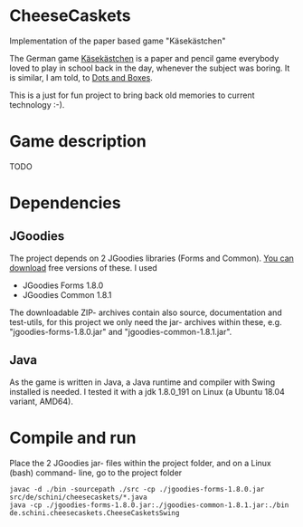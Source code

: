 # CheeseCaskets
Implementation of the paper based game "Käsekästchen"

The German game [Käsekästchen](https://de.wikipedia.org/wiki/K%C3%A4sek%C3%A4stchen) is a paper and pencil game everybody loved to play in school back in the day, whenever the subject was boring. It is similar, I am told, to [Dots and Boxes](https://en.wikipedia.org/wiki/Dots_and_Boxes).

This is a just for fun project to bring back old memories to current technology :-).

# Game description
TODO

# Dependencies
## JGoodies
The project depends on 2 JGoodies libraries (Forms and Common).
[You can download](http://www.jgoodies.com/downloads/archive/) free versions of these.
I used
- JGoodies Forms 1.8.0
- JGoodies Common 1.8.1

The downloadable ZIP- archives contain also source, documentation and test-utils, for this project we only need the
jar- archives within these, e.g. "jgoodies-forms-1.8.0.jar" and "jgoodies-common-1.8.1.jar".

## Java
As the game is written in Java, a Java runtime and compiler with Swing installed is needed.
I tested it with a jdk 1.8.0_191 on Linux (a Ubuntu 18.04 variant, AMD64).

# Compile and run
Place the 2 JGoodies jar- files within the project folder, and on a Linux (bash) command- line, go to the project folder

    javac -d ./bin -sourcepath ./src -cp ./jgoodies-forms-1.8.0.jar src/de/schini/cheesecaskets/*.java
    java -cp ./jgoodies-forms-1.8.0.jar:./jgoodies-common-1.8.1.jar:./bin de.schini.cheesecaskets.CheeseCasketsSwing

